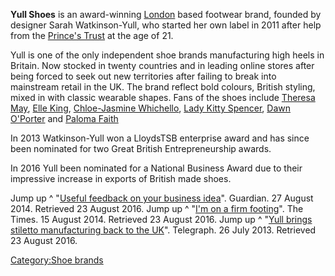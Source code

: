 **Yull Shoes** is an award-winning [London](London "wikilink") based
footwear brand, founded by designer Sarah Watkinson-Yull, who started
her own label in 2011 after help from the [Prince's
Trust](Prince's_Trust "wikilink") at the age of 21.

Yull is one of the only independent shoe brands manufacturing high heels
in Britain. Now stocked in twenty countries and in leading online stores
after being forced to seek out new territories after failing to break
into mainstream retail in the UK. The brand reflect bold colours,
British styling, mixed in with classic wearable shapes. Fans of the
shoes include [Theresa May](Theresa_May "wikilink"), [Elle
King](Elle_King "wikilink"), [Chloe-Jasmine
Whichello](Chloe-Jasmine_Whichello "wikilink"), [Lady Kitty
Spencer](Lady_Kitty_Spencer "wikilink"), [Dawn
O'Porter](Dawn_O'Porter "wikilink") and [Paloma
Faith](Paloma_Faith "wikilink")

In 2013 Watkinson-Yull won a LloydsTSB enterprise award and has since
been nominated for two Great British Entrepreneurship awards.

In 2016 Yull been nominated for a National Business Award due to their
impressive increase in exports of British made shoes.

Jump up ^ "[Useful feedback on your business
idea](https://www.theguardian.com/small-business-network/2014/aug/27/how-get-useful-feedback-business-ideas)".
Guardian. 27 August 2014. Retrieved 23 August 2016. Jump up ^ "[I'm on a
firm
footing](http://www.thetimes.co.uk/tto/business/entrepreneur/article4236649.ece)".
The Times. 15 August 2014. Retrieved 23 August 2016. Jump up ^ "[Yull
brings stiletto manufacturing back to the
UK](https://www.telegraph.co.uk/finance/newsbysector/retailandconsumer/11478800/Yull-brings-stiletto-manufacturing-back-to-the-UK.html)".
Telegraph. 26 July 2013. Retrieved 23 August 2016.

[Category:Shoe brands](Category:Shoe_brands "wikilink")